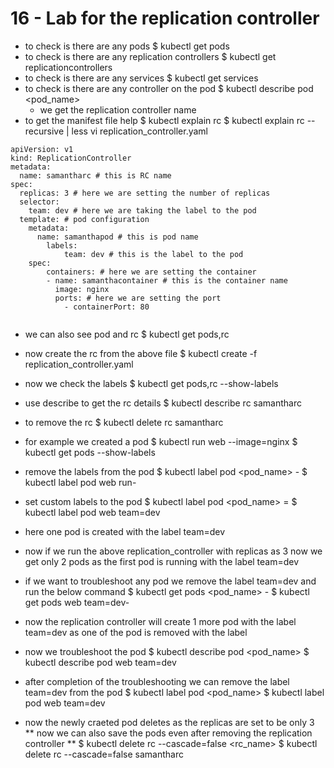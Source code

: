 # 16 - Lab for the replication controller
* to check is there are any pods
    $ kubectl get pods
* to check is there are any replication controllers
    $ kubectl get replicationcontrollers
* to check is there are any services
    $ kubectl get services
* to check is there are any controller on the pod
    $ kubectl describe pod <pod_name>
    * we get the replication controller name
* to get the manifest file help
    $ kubectl explain rc
    $ kubectl explain rc --recursive | less
vi replication_controller.yaml
```
apiVersion: v1
kind: ReplicationController
metadata:
  name: samantharc # this is RC name
spec:
  replicas: 3 # here we are setting the number of replicas
  selector:
    team: dev # here we are taking the label to the pod
  template: # pod configuration
    metadata:
      name: samanthapod # this is pod name
        labels:
            team: dev # this is the label to the pod
    spec:
        containers: # here we are setting the container
        - name: samanthacontainer # this is the container name
          image: nginx
          ports: # here we are setting the port
            - containerPort: 80
            
```
* we can also see pod and rc
    $ kubectl get pods,rc
* now create the rc from the above file
    $ kubectl create -f replication_controller.yaml
* now we check the labels
    $ kubectl get pods,rc --show-labels
* use describe to get the rc details
    $ kubectl describe rc samantharc
* to remove the rc
    $ kubectl delete rc samantharc

* for example we created a pod
   $ kubectl run web --image=nginx
   $ kubectl get pods --show-labels
* remove the labels from the pod
    $ kubectl label pod <pod_name> <label>-
    $ kubectl label pod web run-
* set custom labels to the pod
    $ kubectl label pod <pod_name> <label>=<value>
    $ kubectl label pod web team=dev
* here one pod is created with the label team=dev
* now if we run the above replication_controller with replicas as 3 now we get only 2 pods as the first pod is running with the label team=dev
* if we want to troubleshoot any pod we remove the label team=dev and run the below command
    $ kubectl get pods <pod_name> <label>-
    $ kubectl get pods web team=dev-
* now the replication controller will create 1 more pod with the label team=dev as one of the pod is removed with the label
* now we troubleshoot the pod
    $ kubectl describe pod <pod_name>
    $ kubectl describe pod web team=dev
* after completion of the troubleshooting we can remove the label team=dev from the pod
    $ kubectl label pod <pod_name> <label>
    $ kubectl label pod web team=dev
* now the newly craeted pod deletes as the replicas are set to be only 3
** now we can also save the pods even after removing the replication controller **
    $ kubectl delete rc --cascade=false <rc_name>
    $ kubectl delete rc --cascade=false samantharc
